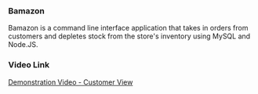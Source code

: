 ### Bamazon

Bamazon is a command line interface application that takes in orders from customers and depletes stock from the store's inventory using MySQL and Node.JS.

### Video Link

[Demonstration Video - Customer View](https://www.youtube.com/watch?v=oWMAhTUHMFw&list=PLgJ8UgkiorCncqIRVifiwiP7VoMpcCq0V&index=2)
